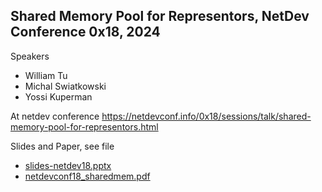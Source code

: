 ## Shared Memory Pool for Representors, NetDev Conference 0x18, 2024 ##
Speakers
- William Tu
- Michal Swiatkowski
- Yossi Kuperman

At netdev conference
https://netdevconf.info/0x18/sessions/talk/shared-memory-pool-for-representors.html

Slides and Paper, see file
- [slides-netdev18.pptx](slides-netdev18.pptx)
- [netdevconf18_sharedmem.pdf](netdevconf18_sharedmem.pdf)
